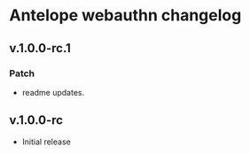 # Antelope webauthn changelog

## v.1.0.0-rc.1

### Patch

- readme updates.

## v.1.0.0-rc

- Initial release
